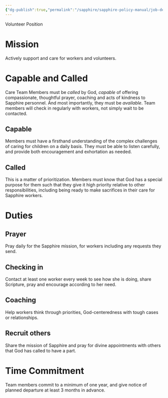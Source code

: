 ```yaml
---
{"dg-publish":true,"permalink":"/sapphire/sapphire-policy-manual/job-descriptions/sapphire-care-team-member/"}
---
```



Volunteer Position
# Mission
Actively support and care for workers and volunteers. 
# Capable and Called
Care Team Members must be *called* by God, *capable* of offering compassionate, thoughtful prayer, coaching and acts of kindness to Sapphire personnel. And most importantly, they must be *available*. Team members will check in regularly with workers, not simply wait to be contacted.
## Capable
Members must have a firsthand understanding of the complex challenges of caring for children on a daily basis. They must be able to listen carefully, and provide both encouragement and exhortation as needed. 
## Called
This is a matter of prioritization. Members must know that God has a special purpose for them such that they give it high priority relative to other responsibilities, including being ready to make sacrifices in their care for Sapphire workers.

# Duties
## Prayer
Pray daily for the Sapphire mission, for workers including any requests they send.
## Checking in
Contact at least one worker every week to see how she is doing, share Scripture, pray and encourage according to her need.
## Coaching
Help workers think through priorities, God-centeredness with tough cases or relationships.
## Recruit others
Share the mission of Sapphire and pray for divine appointments with others that God has called to have a part.

# Time Commitment
Team members commit to a minimum of one year, and give notice of planned departure at least 3 months in advance.

